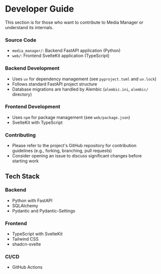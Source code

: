 # Developer Guide

This section is for those who want to contribute to Media Manager or understand its internals.

### Source Code

- `media_manager/`: Backend FastAPI application (Python)
- `web/`: Frontend SvelteKit application (TypeScript)

### Backend Development

- Uses `uv` for dependency management (see `pyproject.toml` and `uv.lock`)
- Follows standard FastAPI project structure
- Database migrations are handled by Alembic (`alembic.ini`, `alembic/` directory)

### Frontend Development

- Uses `npm` for package management (see `web/package.json`)
- SvelteKit with TypeScript

### Contributing

- Please refer to the project's GitHub repository for contribution guidelines (e.g., forking, branching, pull requests)
- Consider opening an issue to discuss significant changes before starting work

## Tech Stack

### Backend

- Python with FastAPI
- SQLAlchemy
- Pydantic and Pydantic-Settings

### Frontend

- TypeScript with SvelteKit
- Tailwind CSS
- shadcn-svelte

### CI/CD

- GitHub Actions